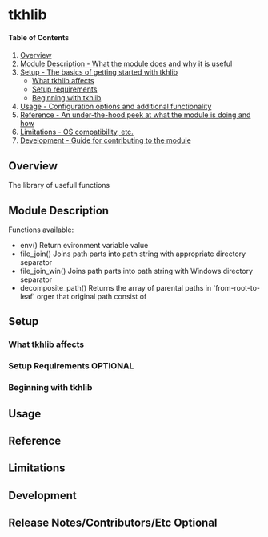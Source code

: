 # tkhlib

#### Table of Contents

1. [Overview](#overview)
2. [Module Description - What the module does and why it is useful](#module-description)
3. [Setup - The basics of getting started with tkhlib](#setup)
    * [What tkhlib affects](#what-tkhlib-affects)
    * [Setup requirements](#setup-requirements)
    * [Beginning with tkhlib](#beginning-with-tkhlib)
4. [Usage - Configuration options and additional functionality](#usage)
5. [Reference - An under-the-hood peek at what the module is doing and how](#reference)
5. [Limitations - OS compatibility, etc.](#limitations)
6. [Development - Guide for contributing to the module](#development)

## Overview

The library of usefull functions

## Module Description

Functions available: 
* env()
  Return evironment variable value
* file_join()
  Joins path parts into path string with appropriate directory separator
* file_join_win()
  Joins path parts into path string with Windows directory separator
* decomposite_path()
  Returns the array of parental paths in 'from-root-to-leaf' orger that original path consist of 

## Setup

### What tkhlib affects

### Setup Requirements **OPTIONAL**

### Beginning with tkhlib

## Usage

## Reference

## Limitations

## Development

## Release Notes/Contributors/Etc **Optional**

